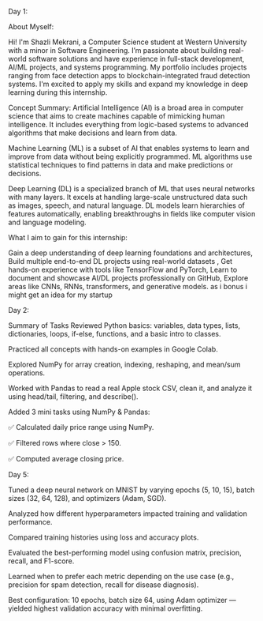 Day 1:

About Myself:

Hi! I'm Shazli Mekrani, a Computer Science student at Western University with a minor in Software Engineering. I’m passionate about building real-world software solutions and have experience in full-stack development, AI/ML projects, and systems programming. My portfolio includes projects ranging from face detection apps to blockchain-integrated fraud detection systems. I'm excited to apply my skills and expand my knowledge in deep learning during this internship.

Concept Summary:
Artificial Intelligence (AI) is a broad area in computer science that aims to create machines capable of mimicking human intelligence. It includes everything from logic-based systems to advanced algorithms that make decisions and learn from data.

Machine Learning (ML) is a subset of AI that enables systems to learn and improve from data without being explicitly programmed. ML algorithms use statistical techniques to find patterns in data and make predictions or decisions.

Deep Learning (DL) is a specialized branch of ML that uses neural networks with many layers. It excels at handling large-scale unstructured data such as images, speech, and natural language. DL models learn hierarchies of features automatically, enabling breakthroughs in fields like computer vision and language modeling.

What I aim to gain for this internship:

Gain a deep understanding of deep learning foundations and architectures, Build multiple end-to-end DL projects using real-world datasets
, Get hands-on experience with tools like TensorFlow and PyTorch, Learn to document and showcase AI/DL projects professionally on GitHub, Explore areas like CNNs, RNNs, transformers, and generative models. as i bonus i might get an idea for my startup


Day 2:

Summary of Tasks
Reviewed Python basics: variables, data types, lists, dictionaries, loops, if-else, functions, and a basic intro to classes.

Practiced all concepts with hands-on examples in Google Colab.

Explored NumPy for array creation, indexing, reshaping, and mean/sum operations.

Worked with Pandas to read a real Apple stock CSV, clean it, and analyze it using head/tail, filtering, and describe().

Added 3 mini tasks using NumPy & Pandas:

✅ Calculated daily price range using NumPy.

✅ Filtered rows where close > 150.

✅ Computed average closing price.

Day 5: 

Tuned a deep neural network on MNIST by varying epochs (5, 10, 15), batch sizes (32, 64, 128), and optimizers (Adam, SGD).

Analyzed how different hyperparameters impacted training and validation performance.

Compared training histories using loss and accuracy plots.

Evaluated the best-performing model using confusion matrix, precision, recall, and F1-score.

Learned when to prefer each metric depending on the use case (e.g., precision for spam detection, recall for disease diagnosis).

Best configuration: 10 epochs, batch size 64, using Adam optimizer — yielded highest validation accuracy with minimal overfitting.



